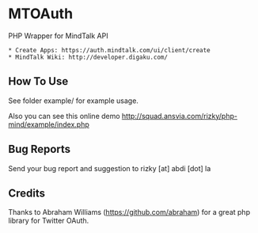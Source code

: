 MTOAuth
=======

PHP Wrapper for MindTalk API

    * Create Apps: https://auth.mindtalk.com/ui/client/create
    * MindTalk Wiki: http://developer.digaku.com/

How To Use
----------

See folder example/ for example usage.

Also you can see this online demo http://squad.ansvia.com/rizky/php-mind/example/index.php

Bug Reports
-----------

Send your bug report and suggestion to rizky [at] abdi [dot] la


Credits
-------

Thanks to Abraham Williams (https://github.com/abraham) for a great php library for Twitter OAuth.